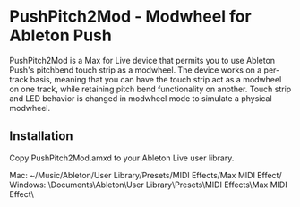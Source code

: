 PushPitch2Mod - Modwheel for Ableton Push
=============

PushPitch2Mod is a Max for Live device that permits you to use Ableton Push's pitchbend touch strip as a modwheel. The device works on a per-track basis, meaning that you can have the touch strip act as a modwheel on one track, while retaining pitch bend functionality on another. Touch strip and LED behavior is changed in modwheel mode to simulate a physical modwheel.

Installation
-------

Copy PushPitch2Mod.amxd to your Ableton Live user library.

Mac: ~/Music/Ableton/User Library/Presets/MIDI Effects/Max MIDI Effect/ <br />
Windows: \Documents\Ableton\User Library\Presets\MIDI Effects\Max MIDI Effect\
